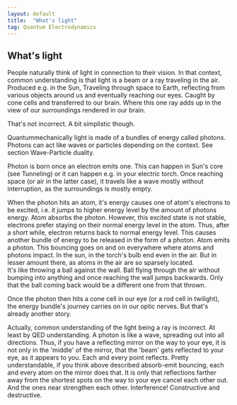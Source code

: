 ```yaml
---
layout: default
title:  "What's light"
tag: Quantum Electrodynamics
---
```


## What's light

People naturally think of light in connection to their vision. In that context, common understanding is that light is a beam or a ray traveling in the air. Produced e.g. in the Sun, Traveling through space to Earth, reflecting from various objects around us and eventually reaching our eyes. Caught by cone cells and transferred to our brain. Where this one ray adds up in the view of our surroundings rendered in our brain.  

That's not incorrect. A bit simplistic though.

Quantummechanically light is made of a bundles of energy called photons. Photons can act like waves or particles depending on the context. See section Wave-Particle duality.

Photon is born once an electron emits one. This can happen in Sun's core (see Tunneling) or it can happen e.g. in your electric torch. Once reaching space (or air in the latter case), it travels like a wave mostly without interruption, as the surroundings is mostly empty.

When the photon hits an atom, it's energy causes one of atom's electrons to be excited, i.e. it jumps to higher energy level by the amount of photons energy. Atom absorbs the photon. However, this excited state is not stable, electrons prefer staying on their normal energy level in the atom. Thus, after a short while, electron returns back to normal energy level. This causes another bundle of energy to be released in the form of a photon. Atom emits a photon.
This bouncing goes on and on everywhere where atoms and photons impact. In the sun, in the torch's bulb end even in the air. But in lesser amount there, as atoms in the air are so sparsely located.  
It's like throwing a ball against the wall. Ball flying through the air without bumping into anything and once reaching the wall jumps backwards. Only that the ball coming back would be a different one from that thrown.

Once the photon then hits a cone cell in our eye (or a rod cell in twilight), the energy bundle's journey carries on in our optic nerves.
But that's already another story.

Actually, common understanding of the light being a ray is incorrect. At least by QED understanding.
A photon is like a wave, spreading out into all directions. Thus, if you have a reflecting mirror on the way to your eye, it is not only in the 'middle' of the mirror, that the 'beam' gets reflected to your eye, as it appears to you. Each and every point reflects. Pretty understandable, if you think above described absorb-emit bouncing, each and every atom on the mirror does that.
It is only that reflections farther away from the shortest spots on the way to your eye cancel each other out. And the ones near strengthen each other. Interference! Constructive and destructive.




